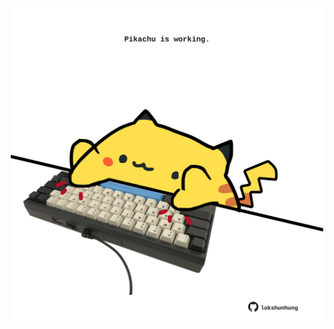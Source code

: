 <!-- built at 17/05/2025, 18:00:38 UTC -->
<p align="center">
  <img width="500" height="500" src="./ReadmeImage.svg">
</p>
